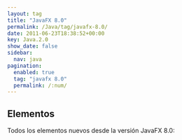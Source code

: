 ```yaml
---
layout: tag
title: "JavaFX 8.0"
permalink: /Java/tag/javafx-8.0/
date: 2011-06-23T18:38:52+00:00
key: Java.2.0
show_date: false
sidebar:
  nav: java
pagination: 
  enabled: true
  tag: "javafx 8.0"
  permalink: /:num/    
---
```


<h2>Elementos</h2>
Todos los elementos nuevos desde la versión JavaFX 8.0: